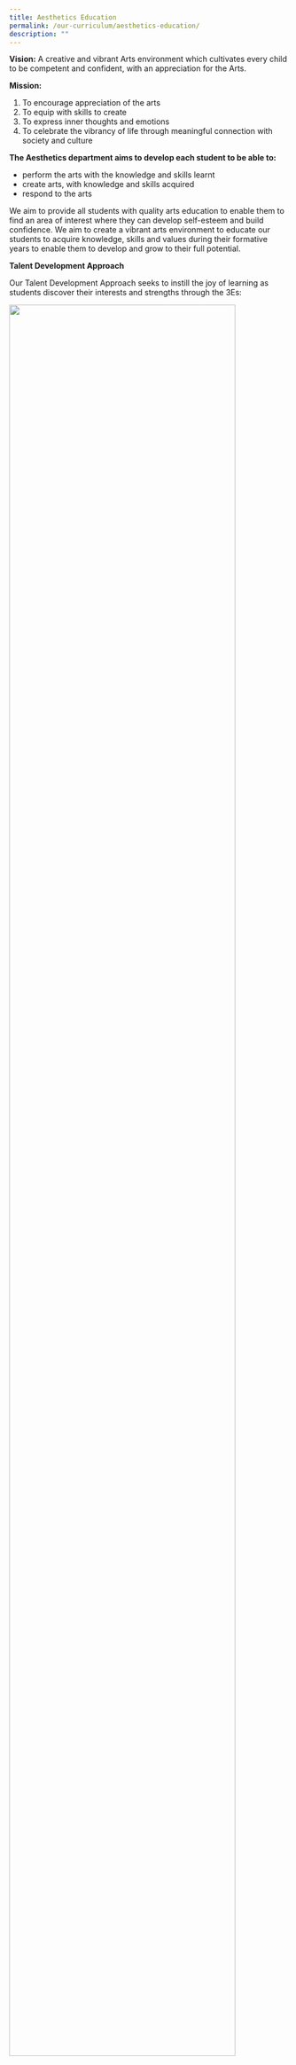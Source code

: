```yaml
---
title: Aesthetics Education
permalink: /our-curriculum/aesthetics-education/
description: ""
---
```

**Vision:**
A creative and vibrant Arts environment which cultivates every child to be competent and confident, with an appreciation for the Arts.

**Mission:**

1. To encourage appreciation of the arts
2. To equip with skills to create
3. To express inner thoughts and emotions
4. To celebrate the vibrancy of life through meaningful connection with society and culture

**The Aesthetics department aims to develop each student to be able to:**

* perform the arts with the knowledge and skills learnt
* create arts, with knowledge and skills acquired 
* respond to the arts

We aim to provide all students with quality arts education to enable them to find an area of interest where they can develop self-esteem and build confidence. We aim to create a vibrant arts environment to educate our students to acquire knowledge, skills and values during their formative years to enable them to develop and grow to their full potential. 

**Talent Development Approach**

Our Talent Development Approach seeks to instill the joy of learning as students discover their interests and strengths through the 3Es:

<img src="/images/2023%20Photos/Aesthetics%20Education/aesthetics.JPG" style="width: 90%;">

**Experience**

* Providing diverse experience where all students discover the joy of learning. This is done through school-based lessons and learning journeys when there is general exposure and equal opportunities given.

**Enrich**

* Enriching those with interest and talents to develop interest and building confidence. This is done through enriched curriculum, afterschool enrichment programme, fringe activities like Recess Art, CCAs, school-based activities, performances &amp; competitions.

**Excel**
* Providing opportunities to excel for students to uncover strengths, nurture special talents.  This is done through targeted training sessions and competing or performing at Inter-school or national level

Besides covering the syllabus, the school provides school-based programmes for the students as follows:

<table class="MsoTableGrid" border="1" cellspacing="0" cellpadding="0" width="714" style="width:535.25pt;border-collapse:collapse;border:none;mso-border-alt:
 solid windowtext .5pt;mso-yfti-tbllook:1184;mso-padding-alt:0in 5.4pt 0in 5.4pt"><tbody><tr style="mso-yfti-irow:0;mso-yfti-firstrow:yes;height:14.0pt"><td width="96" valign="top" style="width:71.75pt;border:solid windowtext 1.0pt;
  mso-border-alt:solid windowtext .5pt;padding:0in 5.4pt 0in 5.4pt;height:14.0pt"><p align="center" style="margin:0in;text-align:center"><span lang="TA" style="font-family:&quot;Arial&quot;,sans-serif;color:#484848">Approach</span><span style="font-family:&quot;Arial&quot;,sans-serif;color:#484848"></span></p></td><td width="330" valign="top" style="width:247.5pt;border:solid windowtext 1.0pt;
  border-left:none;mso-border-left-alt:solid windowtext .5pt;mso-border-alt:
  solid windowtext .5pt;padding:0in 5.4pt 0in 5.4pt;height:14.0pt"><p align="center" style="margin:0in;text-align:center"><span lang="TA" style="font-family:&quot;Arial&quot;,sans-serif;color:#484848">Visual Arts</span><span style="font-family:&quot;Arial&quot;,sans-serif;color:#484848"></span></p></td><td width="288" valign="top" style="width:3.0in;border:solid windowtext 1.0pt;
  border-left:none;mso-border-left-alt:solid windowtext .5pt;mso-border-alt:
  solid windowtext .5pt;padding:0in 5.4pt 0in 5.4pt;height:14.0pt"><p align="center" style="margin:0in;text-align:center"><span lang="TA" style="font-family:&quot;Arial&quot;,sans-serif;color:#484848">Performing Arts</span><span style="font-family:&quot;Arial&quot;,sans-serif;color:#484848"></span></p></td></tr><tr style="mso-yfti-irow:1;height:88.9pt"><td width="96" valign="top" style="width:71.75pt;border:solid windowtext 1.0pt;
  border-top:none;mso-border-top-alt:solid windowtext .5pt;mso-border-alt:solid windowtext .5pt;
  padding:0in 5.4pt 0in 5.4pt;height:88.9pt"><p align="center" style="margin:0in;text-align:center"><span lang="TA" style="font-family:&quot;Arial&quot;,sans-serif;color:#484848">Experience</span><span style="font-family:&quot;Arial&quot;,sans-serif;color:#484848"></span></p></td><td width="330" valign="top" style="width:247.5pt;border-top:none;border-left:
  none;border-bottom:solid windowtext 1.0pt;border-right:solid windowtext 1.0pt;
  mso-border-top-alt:solid windowtext .5pt;mso-border-left-alt:solid windowtext .5pt;
  mso-border-alt:solid windowtext .5pt;padding:0in 5.4pt 0in 5.4pt;height:88.9pt"><p style="margin-top:0in;margin-right:0in;margin-bottom:0in;margin-left:.25in;
  text-align:justify;text-justify:inter-ideograph;text-indent:-.25in;
  mso-list:l0 level1 lfo1"><span style="font-family:Symbol;
  mso-fareast-font-family:Symbol;mso-bidi-font-family:Symbol;color:#484848"><span style="mso-list:Ignore">·<span style="font:7.0pt &quot;Times New Roman&quot;">&nbsp;&nbsp;&nbsp;&nbsp;&nbsp;&nbsp;&nbsp;&nbsp; </span></span></span><span lang="TA" style="font-family:&quot;Arial&quot;,sans-serif;
  color:#484848">Chinese Painting (P3)</span><span style="font-family:&quot;Arial&quot;,sans-serif;
  color:#484848"></span></p><p style="margin-top:0in;margin-right:0in;margin-bottom:0in;margin-left:.25in;
  text-align:justify;text-justify:inter-ideograph;text-indent:-.25in;
  mso-list:l0 level1 lfo1"><span style="font-family:Symbol;
  mso-fareast-font-family:Symbol;mso-bidi-font-family:Symbol;color:#484848"><span style="mso-list:Ignore">·<span style="font:7.0pt &quot;Times New Roman&quot;">&nbsp;&nbsp;&nbsp;&nbsp;&nbsp;&nbsp;&nbsp;&nbsp; </span></span></span><span lang="TA" style="font-family:&quot;Arial&quot;,sans-serif;
  color:#484848">Ceramics (P4)</span><span style="font-family:&quot;Arial&quot;,sans-serif;
  color:#484848"></span></p><p style="margin-top:0in;margin-right:0in;margin-bottom:0in;margin-left:.25in;
  text-align:justify;text-justify:inter-ideograph;text-indent:-.25in;
  mso-list:l0 level1 lfo1"><span style="font-family:Symbol;
  mso-fareast-font-family:Symbol;mso-bidi-font-family:Symbol;color:#484848"><span style="mso-list:Ignore">·<span style="font:7.0pt &quot;Times New Roman&quot;">&nbsp;&nbsp;&nbsp;&nbsp;&nbsp;&nbsp;&nbsp;&nbsp; </span></span></span><span lang="TA" style="font-family:&quot;Arial&quot;,sans-serif;
  color:#484848">Rangoli (P5)</span><span style="font-family:&quot;Arial&quot;,sans-serif;
  color:#484848"></span></p><p style="margin-top:0in;margin-right:0in;margin-bottom:0in;margin-left:.25in;
  text-align:justify;text-justify:inter-ideograph;text-indent:-.25in;
  mso-list:l0 level1 lfo1"><span style="font-family:Symbol;
  mso-fareast-font-family:Symbol;mso-bidi-font-family:Symbol;color:#484848"><span style="mso-list:Ignore">·<span style="font:7.0pt &quot;Times New Roman&quot;">&nbsp;&nbsp;&nbsp;&nbsp;&nbsp;&nbsp;&nbsp;&nbsp; </span></span></span><span lang="TA" style="font-family:&quot;Arial&quot;,sans-serif;
  color:#484848">Batik Art (P5)</span><span style="font-family:&quot;Arial&quot;,sans-serif;
  color:#484848"></span></p><p style="margin-top:0in;margin-right:0in;margin-bottom:0in;margin-left:.25in;
  text-align:justify;text-justify:inter-ideograph;text-indent:-.25in;
  mso-list:l0 level1 lfo1"><span style="font-family:Symbol;
  mso-fareast-font-family:Symbol;mso-bidi-font-family:Symbol;color:#484848"><span style="mso-list:Ignore">·<span style="font:7.0pt &quot;Times New Roman&quot;">&nbsp;&nbsp;&nbsp;&nbsp;&nbsp;&nbsp;&nbsp;&nbsp; </span></span></span><span lang="TA" style="font-family:&quot;Arial&quot;,sans-serif;
  color:#484848">Floral Art (P6)</span><span style="font-family:&quot;Arial&quot;,sans-serif;
  color:#484848"></span></p><p style="margin-top:0in;margin-right:0in;margin-bottom:0in;margin-left:.25in;
  text-align:justify;text-justify:inter-ideograph;text-indent:-.25in;
  mso-list:l0 level1 lfo1"><span style="font-family:Symbol;
  mso-fareast-font-family:Symbol;mso-bidi-font-family:Symbol;color:#484848"><span style="mso-list:Ignore">·<span style="font:7.0pt &quot;Times New Roman&quot;">&nbsp;&nbsp;&nbsp;&nbsp;&nbsp;&nbsp;&nbsp;&nbsp; </span></span></span><span lang="TA" style="font-family:&quot;Arial&quot;,sans-serif;
  color:#484848">Art Trail (All levels)</span><span style="font-family:&quot;Arial&quot;,sans-serif;
  color:#484848"></span></p></td><td width="288" valign="top" style="width:3.0in;border-top:none;border-left:none;
  border-bottom:solid windowtext 1.0pt;border-right:solid windowtext 1.0pt;
  mso-border-top-alt:solid windowtext .5pt;mso-border-left-alt:solid windowtext .5pt;
  mso-border-alt:solid windowtext .5pt;padding:0in 5.4pt 0in 5.4pt;height:88.9pt"><p style="margin-top:0in;margin-right:0in;margin-bottom:0in;margin-left:.25in;
  text-align:justify;text-justify:inter-ideograph;text-indent:-.25in;
  mso-list:l0 level1 lfo1"><span style="font-family:Symbol;
  mso-fareast-font-family:Symbol;mso-bidi-font-family:Symbol;color:#484848"><span style="mso-list:Ignore">·<span style="font:7.0pt &quot;Times New Roman&quot;">&nbsp;&nbsp;&nbsp;&nbsp;&nbsp;&nbsp;&nbsp;&nbsp; </span></span></span><span lang="TA" style="font-family:&quot;Arial&quot;,sans-serif;
  color:#484848">iDiscover Choir (P1 &amp; P2)</span><span style="font-family:
  &quot;Arial&quot;,sans-serif;color:#484848"></span></p><p style="margin-top:0in;margin-right:0in;margin-bottom:0in;margin-left:.25in;
  text-align:justify;text-justify:inter-ideograph;text-indent:-.25in;
  mso-list:l0 level1 lfo1"><span style="font-family:Symbol;
  mso-fareast-font-family:Symbol;mso-bidi-font-family:Symbol;color:#484848"><span style="mso-list:Ignore">·<span style="font:7.0pt &quot;Times New Roman&quot;">&nbsp;&nbsp;&nbsp;&nbsp;&nbsp;&nbsp;&nbsp;&nbsp; </span></span></span><span lang="TA" style="font-family:&quot;Arial&quot;,sans-serif;
  color:#484848">Ukulele (P4)</span><span style="font-family:&quot;Arial&quot;,sans-serif;
  color:#484848"></span></p><p style="margin-top:0in;margin-right:0in;margin-bottom:0in;margin-left:.25in;
  text-align:justify;text-justify:inter-ideograph;text-indent:-.25in;
  mso-list:l0 level1 lfo1"><span style="font-family:Symbol;
  mso-fareast-font-family:Symbol;mso-bidi-font-family:Symbol;color:#484848"><span style="mso-list:Ignore">·<span style="font:7.0pt &quot;Times New Roman&quot;">&nbsp;&nbsp;&nbsp;&nbsp;&nbsp;&nbsp;&nbsp;&nbsp; </span></span></span><span lang="TA" style="font-family:&quot;Arial&quot;,sans-serif;
  color:#484848">Cajon (P6)</span><span style="font-family:&quot;Arial&quot;,sans-serif;
  color:#484848"></span></p><p style="margin-top:0in;margin-right:0in;margin-bottom:0in;margin-left:.25in;
  text-align:justify;text-justify:inter-ideograph;text-indent:-.25in;
  mso-list:l0 level1 lfo1"><span style="font-family:Symbol;
  mso-fareast-font-family:Symbol;mso-bidi-font-family:Symbol;color:#484848"><span style="mso-list:Ignore">·<span style="font:7.0pt &quot;Times New Roman&quot;">&nbsp;&nbsp;&nbsp;&nbsp;&nbsp;&nbsp;&nbsp;&nbsp; </span></span></span><span lang="TA" style="font-family:&quot;Arial&quot;,sans-serif;
  color:#484848">School-based performances</span><span lang="TA" style="font-family:&quot;Vijaya&quot;,serif;mso-ascii-font-family:Arial;mso-hansi-font-family:
  Arial;color:#484848"> </span><span lang="TA" style="font-family:&quot;Arial&quot;,sans-serif;
  color:#484848">(selected levels)</span><span style="font-family:&quot;Arial&quot;,sans-serif;
  color:#484848"></span></p></td></tr><tr style="mso-yfti-irow:2;height:115.7pt"><td width="96" valign="top" style="width:71.75pt;border:solid windowtext 1.0pt;
  border-top:none;mso-border-top-alt:solid windowtext .5pt;mso-border-alt:solid windowtext .5pt;
  padding:0in 5.4pt 0in 5.4pt;height:115.7pt"><p align="center" style="margin:0in;text-align:center"><span lang="TA" style="font-family:&quot;Arial&quot;,sans-serif;color:#484848">Enrich</span><span style="font-family:&quot;Arial&quot;,sans-serif;color:#484848"></span></p></td><td width="330" valign="top" style="width:247.5pt;border-top:none;border-left:
  none;border-bottom:solid windowtext 1.0pt;border-right:solid windowtext 1.0pt;
  mso-border-top-alt:solid windowtext .5pt;mso-border-left-alt:solid windowtext .5pt;
  mso-border-alt:solid windowtext .5pt;padding:0in 5.4pt 0in 5.4pt;height:115.7pt"><p style="margin-top:0in;margin-right:0in;margin-bottom:0in;margin-left:.25in;
  text-indent:-.25in;mso-list:l0 level1 lfo1"><span style="font-family:Symbol;mso-fareast-font-family:Symbol;mso-bidi-font-family:
  Symbol;color:#484848"><span style="mso-list:Ignore">·<span style="font:7.0pt &quot;Times New Roman&quot;">&nbsp;&nbsp;&nbsp;&nbsp;&nbsp;&nbsp;&nbsp;&nbsp; </span></span></span><span lang="TA" style="font-family:&quot;Arial&quot;,sans-serif;
  color:#484848">Recess Art (</span><span style="font-family:&quot;Arial&quot;,sans-serif;
  color:#484848">a<span lang="TA">ll levels)</span></span></p><p style="margin-top:0in;margin-right:0in;margin-bottom:0in;margin-left:.25in;
  text-indent:-.25in;mso-list:l0 level1 lfo1"><span style="font-family:Symbol;mso-fareast-font-family:Symbol;mso-bidi-font-family:
  Symbol;color:#484848"><span style="mso-list:Ignore">·<span style="font:7.0pt &quot;Times New Roman&quot;">&nbsp;&nbsp;&nbsp;&nbsp;&nbsp;&nbsp;&nbsp;&nbsp; </span></span></span><span lang="TA" style="font-family:&quot;Arial&quot;,sans-serif;
  color:#484848">After School Enrichment Programme (</span><span style="font-family:&quot;Arial&quot;,sans-serif;color:#484848">s<span lang="TA">elected students)</span></span></p><p style="margin-top:0in;margin-right:0in;margin-bottom:0in;margin-left:.25in;
  text-indent:-.25in;mso-list:l0 level1 lfo1"><span style="font-family:Symbol;mso-fareast-font-family:Symbol;mso-bidi-font-family:
  Symbol;color:#484848"><span style="mso-list:Ignore">·<span style="font:7.0pt &quot;Times New Roman&quot;">&nbsp;&nbsp;&nbsp;&nbsp;&nbsp;&nbsp;&nbsp;&nbsp; </span></span></span><span lang="TA" style="font-family:&quot;Arial&quot;,sans-serif;
  color:#484848">CCA (</span><span style="font-family:&quot;Arial&quot;,sans-serif;
  color:#484848">selected <span lang="TA">P3 – P6)</span></span></p><p style="margin-top:0in;margin-right:0in;margin-bottom:0in;margin-left:.25in;
  text-indent:-.25in;mso-list:l0 level1 lfo1"><span style="font-family:Symbol;mso-fareast-font-family:Symbol;mso-bidi-font-family:
  Symbol;color:#484848"><span style="mso-list:Ignore">·<span style="font:7.0pt &quot;Times New Roman&quot;">&nbsp;&nbsp;&nbsp;&nbsp;&nbsp;&nbsp;&nbsp;&nbsp; </span></span></span><span lang="TA" style="font-family:&quot;Arial&quot;,sans-serif;
  color:#484848">Community-based projects (</span><span style="font-family:
  &quot;Arial&quot;,sans-serif;color:#484848">selected students<span lang="TA">)</span></span></p><p style="margin-top:0in;margin-right:0in;margin-bottom:0in;margin-left:.25in;
  text-indent:-.25in;mso-list:l0 level1 lfo1"><span style="font-family:Symbol;mso-fareast-font-family:Symbol;mso-bidi-font-family:
  Symbol;color:#484848"><span style="mso-list:Ignore">·<span style="font:7.0pt &quot;Times New Roman&quot;">&nbsp;&nbsp;&nbsp;&nbsp;&nbsp;&nbsp;&nbsp;&nbsp; </span></span></span><span lang="TA" style="font-family:&quot;Arial&quot;,sans-serif;
  color:#484848">Intra-school HeART Competition (</span><span style="font-family:
  &quot;Arial&quot;,sans-serif;color:#484848">a<span lang="TA">ll levels)</span></span></p></td><td width="288" valign="top" style="width:3.0in;border-top:none;border-left:none;
  border-bottom:solid windowtext 1.0pt;border-right:solid windowtext 1.0pt;
  mso-border-top-alt:solid windowtext .5pt;mso-border-left-alt:solid windowtext .5pt;
  mso-border-alt:solid windowtext .5pt;padding:0in 5.4pt 0in 5.4pt;height:115.7pt"><p style="margin-top:0in;margin-right:0in;margin-bottom:0in;margin-left:.25in;
  text-indent:-.25in;mso-list:l0 level1 lfo1"><span style="font-family:Symbol;mso-fareast-font-family:Symbol;mso-bidi-font-family:
  Symbol;color:#484848"><span style="mso-list:Ignore">·<span style="font:7.0pt &quot;Times New Roman&quot;">&nbsp;&nbsp;&nbsp;&nbsp;&nbsp;&nbsp;&nbsp;&nbsp; </span></span></span><span lang="TA" style="font-family:&quot;Arial&quot;,sans-serif;
  color:#484848">Stomp </span><span style="font-family:&quot;Arial&quot;,sans-serif;
  color:#484848">(s<span lang="TA">elected students)</span></span></p><p style="margin-top:0in;margin-right:0in;margin-bottom:0in;margin-left:.25in;
  text-indent:-.25in;mso-list:l0 level1 lfo1"><span style="font-family:Symbol;mso-fareast-font-family:Symbol;mso-bidi-font-family:
  Symbol;color:#484848"><span style="mso-list:Ignore">·<span style="font:7.0pt &quot;Times New Roman&quot;">&nbsp;&nbsp;&nbsp;&nbsp;&nbsp;&nbsp;&nbsp;&nbsp; </span></span></span><span lang="TA" style="font-family:&quot;Arial&quot;,sans-serif;
  color:#484848">Learning Journeys</span><span style="font-family:&quot;Arial&quot;,sans-serif;
  color:#484848"> - <span lang="TA">Musicals &amp; Performances</span> (selected students)</span></p><p style="margin-top:0in;margin-right:0in;margin-bottom:0in;margin-left:.25in;
  text-indent:-.25in;mso-list:l0 level1 lfo1"><span style="font-family:Symbol;mso-fareast-font-family:Symbol;mso-bidi-font-family:
  Symbol;color:#484848"><span style="mso-list:Ignore">·<span style="font:7.0pt &quot;Times New Roman&quot;">&nbsp;&nbsp;&nbsp;&nbsp;&nbsp;&nbsp;&nbsp;&nbsp; </span></span></span><span lang="TA" style="font-family:&quot;Arial&quot;,sans-serif;
  color:#484848">Performances (School-based and Community)</span><span style="font-family:&quot;Arial&quot;,sans-serif;color:#484848"></span></p></td></tr><tr style="mso-yfti-irow:3;mso-yfti-lastrow:yes;height:51.25pt"><td width="96" valign="top" style="width:71.75pt;border:solid windowtext 1.0pt;
  border-top:none;mso-border-top-alt:solid windowtext .5pt;mso-border-alt:solid windowtext .5pt;
  padding:0in 5.4pt 0in 5.4pt;height:51.25pt"><p align="center" style="margin:0in;text-align:center"><span lang="TA" style="font-family:&quot;Arial&quot;,sans-serif;color:#484848">Excel</span><span style="font-family:&quot;Arial&quot;,sans-serif;color:#484848"></span></p></td><td width="330" valign="top" style="width:247.5pt;border-top:none;border-left:
  none;border-bottom:solid windowtext 1.0pt;border-right:solid windowtext 1.0pt;
  mso-border-top-alt:solid windowtext .5pt;mso-border-left-alt:solid windowtext .5pt;
  mso-border-alt:solid windowtext .5pt;padding:0in 5.4pt 0in 5.4pt;height:51.25pt"><p style="margin-top:0in;margin-right:0in;margin-bottom:0in;margin-left:.25in;
  text-indent:-.25in;mso-list:l0 level1 lfo1"><span style="font-family:Symbol;mso-fareast-font-family:Symbol;mso-bidi-font-family:
  Symbol;color:#484848"><span style="mso-list:Ignore">·<span style="font:7.0pt &quot;Times New Roman&quot;">&nbsp;&nbsp;&nbsp;&nbsp;&nbsp;&nbsp;&nbsp;&nbsp; </span></span></span><span lang="TA" style="font-family:&quot;Arial&quot;,sans-serif;
  color:#484848">SYF (</span><span style="font-family:&quot;Arial&quot;,sans-serif;
  color:#484848">s<span lang="TA">elected students)</span></span></p><p style="margin-top:0in;margin-right:0in;margin-bottom:0in;margin-left:.25in;
  text-indent:-.25in;mso-list:l0 level1 lfo1"><span style="font-family:Symbol;mso-fareast-font-family:Symbol;mso-bidi-font-family:
  Symbol;color:#484848"><span style="mso-list:Ignore">·<span style="font:7.0pt &quot;Times New Roman&quot;">&nbsp;&nbsp;&nbsp;&nbsp;&nbsp;&nbsp;&nbsp;&nbsp; </span></span></span><span lang="TA" style="font-family:&quot;Arial&quot;,sans-serif;
  color:#484848">External Competitions (</span><span style="font-family:&quot;Arial&quot;,sans-serif;
  color:#484848">s<span lang="TA">elected students)</span></span></p></td><td width="288" valign="top" style="width:3.0in;border-top:none;border-left:none;
  border-bottom:solid windowtext 1.0pt;border-right:solid windowtext 1.0pt;
  mso-border-top-alt:solid windowtext .5pt;mso-border-left-alt:solid windowtext .5pt;
  mso-border-alt:solid windowtext .5pt;padding:0in 5.4pt 0in 5.4pt;height:51.25pt"><p style="margin-top:0in;margin-right:0in;margin-bottom:0in;margin-left:.25in;
  text-indent:-.25in;mso-list:l0 level1 lfo1"><span style="font-family:Symbol;mso-fareast-font-family:Symbol;mso-bidi-font-family:
  Symbol;color:#484848"><span style="mso-list:Ignore">·<span style="font:7.0pt &quot;Times New Roman&quot;">&nbsp;&nbsp;&nbsp;&nbsp;&nbsp;&nbsp;&nbsp;&nbsp; </span></span></span><span style="font-family:&quot;Arial&quot;,sans-serif;
  color:#484848">SYF (selected students)</span></p><p style="margin-top:0in;margin-right:0in;margin-bottom:0in;margin-left:.25in;
  text-indent:-.25in;mso-list:l0 level1 lfo1"><span style="font-family:Symbol;mso-fareast-font-family:Symbol;mso-bidi-font-family:
  Symbol;color:#484848"><span style="mso-list:Ignore">·<span style="font:7.0pt &quot;Times New Roman&quot;">&nbsp;&nbsp;&nbsp;&nbsp;&nbsp;&nbsp;&nbsp;&nbsp; </span></span></span><span style="font-family:&quot;Arial&quot;,sans-serif;
  color:#484848">External Competitions &amp; Performances (selected students)</span></p></td></tr></tbody></table>
	
**Museum Based Learning**
<img src="/images/2023%20Photos/Aesthetics%20Education/a_aesthetics.jpg" style="width: 90%;">

**Identifying lines in the environment**
<img src="/images/2023%20Photos/Aesthetics%20Education/b_aesthetics.jpg" style="width: 90%;">

**Design and build**
<img src="/images/2023%20Photos/Aesthetics%20Education/c_aesthetics.jpg" style="width: 40%;">

**Music and Movement**
<img src="/images/2023%20Photos/Aesthetics%20Education/e_aesthetics.jpg" style="width: 60%;">

**School Performance**
<img src="/images/2023%20Photos/Aesthetics%20Education/d_aesthetics.jpg" style="width: 60%;">

**After School Enrichment Programme**
<img src="/images/2023%20Photos/Aesthetics%20Education/f_aesthetics.jpg" style="width: 90%;">

**Art Club activities**
<img src="/images/2023%20Photos/Aesthetics%20Education/g_aesthetics.jpg" style="width: 90%;">

**Recess Art**
<img src="/images/2023%20Photos/Aesthetics%20Education/h_aesthetics.jpg" style="width: 90%;">

**Singapore Youth Festival**
<img src="/images/2023%20Photos/Aesthetics%20Education/i_aesthetics.jpg" style="width: 90%;">

**Community Art**
<img src="/images/2023%20Photos/Aesthetics%20Education/j_aesthetics.jpg" style="width: 90%;">
